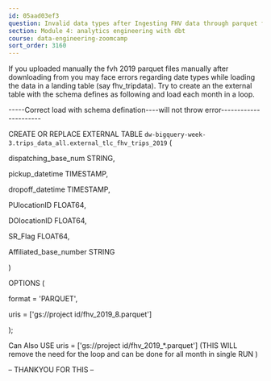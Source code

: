 ```yaml
---
id: 05aad03ef3
question: Invalid data types after Ingesting FHV data through parquet files: Could not parse SR_Flag as Float64,Couldn’t parse datetime column as timestamp,couldn’t handle NULL values in PULocationID,DOLocationID
section: Module 4: analytics engineering with dbt
course: data-engineering-zoomcamp
sort_order: 3160
---
```


If you uploaded manually the fvh 2019 parquet files manually after downloading from  you may face errors regarding date types while loading the data in a landing table (say fhv_tripdata). Try to create an the external table with the schema defines as following and load each month in a loop.

-----Correct load with schema defination----will not throw error----------------------

CREATE OR REPLACE EXTERNAL TABLE `dw-bigquery-week-3.trips_data_all.external_tlc_fhv_trips_2019` (

dispatching_base_num STRING,

pickup_datetime TIMESTAMP,

dropoff_datetime TIMESTAMP,

PUlocationID FLOAT64,

DOlocationID FLOAT64,

SR_Flag FLOAT64,

Affiliated_base_number STRING

)

OPTIONS (

format = 'PARQUET',

uris = ['gs://project id/fhv_2019_8.parquet']

);

Can Also USE  uris = ['gs://project id/fhv_2019_*.parquet'] (THIS WILL remove the need for the loop and can be done for all month in single RUN )

– THANKYOU FOR THIS –

